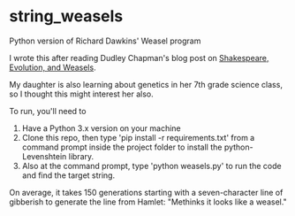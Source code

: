# string_weasels
Python version of Richard Dawkins' Weasel program

I wrote this after reading Dudley Chapman's blog post on [Shakespeare, Evolution, and Weasels](https://theappleandthefinch.com/2016/04/30/shakespeare-evolution-and-weasels/).

My daughter is also learning about genetics in her 7th grade science class, so I thought this might interest her also.

To run, you'll need to 
1) Have a Python 3.x version on your machine
2) Clone this repo, then type 'pip install -r requirements.txt' from a command prompt inside the project folder to install the python-Levenshtein library.
3) Also at the command prompt, type 'python weasels.py' to run the code and find the target string. 

On average, it takes 150 generations starting with a seven-character line of gibberish to generate the line from Hamlet: "Methinks it looks like a weasel."
